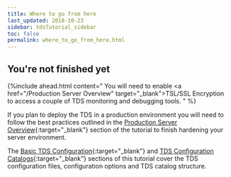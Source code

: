 ```yaml
---
title: Where to go from here
last_updated: 2018-10-23
sidebar: tdsTutorial_sidebar
toc: false
permalink: where_to_go_from_here.html
---
```


## You're not finished yet

{%include ahead.html content="
You will need to enable <a href=\"/Production Server Overview\" target=\"_blank\">TSL/SSL Encryption</a> to access a couple of TDS monitoring and debugging tools.
" %}

If you plan to deploy the TDS in a production environment you will need to follow the best practices outlined in the [Production Server Overview](production_server_overview.html){:target="_blank"} section of the tutorial to finish hardening your server environment.

The [Basic TDS Configuration](/basic_config_catalog.html){:target="_blank"} and [TDS Configuration Catalogs](/config_catalog.html){:target="_blank"} sections of this tutorial cover the TDS configuration files, configuration options and TDS catalog structure.